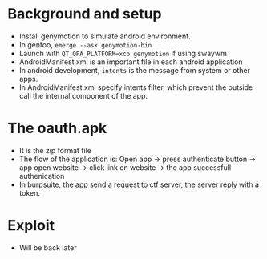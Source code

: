 # Background and setup
- Install genymotion to simulate android environment.
- In gentoo, `emerge --ask genymotion-bin`
- Launch with `QT_QPA_PLATFORM=xcb genymotion` if using swaywm
- AndroidManifest.xml is an important file in each android application
- In android development, `intents` is the message from system or other apps.
- In AndroidManifest.xml specify intents filter, which prevent the outside call the internal component of the app.


# The oauth.apk
- It is the zip format file
- The flow of the application is: Open app -> press authenticate button -> app open website -> click link on website -> the app successfull authenication
- In burpsuite, the app send a request to ctf server, the server reply with a token.

# Exploit 
- Will be back later
